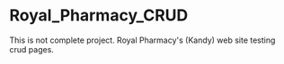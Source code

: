 # Royal_Pharmacy_CRUD
This is not complete project. Royal Pharmacy's (Kandy) web site testing crud pages.
